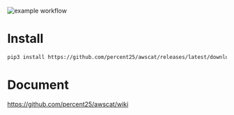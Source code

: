 ![example workflow](https://github.com/percent25/awscat/actions/workflows/maven.yml/badge.svg)

# Install

```sh
pip3 install https://github.com/percent25/awscat/releases/latest/download/awscat.zip
```

# Document

https://github.com/percent25/awscat/wiki
